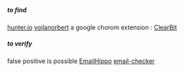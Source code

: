 ##### to find 

[hunter.io](https://hunter.io/)
[voilanorbert](https://www.voilanorbert.com)
a google chorom extension : [ClearBit](https://clearbit.com/)

##### to verify 

false positive is possible
  [EmailHippo](https://tools.emailhippo.com/) 
  [email-checker](https://email-checker.net/)